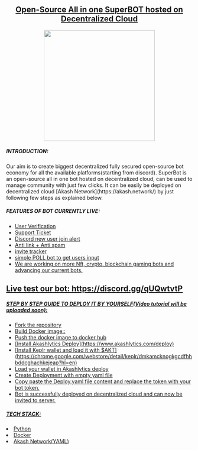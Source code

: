 <h2 align="center"><b><u>Open-Source All in one SuperBOT hosted on Decentralized Cloud</u></b></h2>
<u></u>
<p align="center">
  <img 
    width="300"
    height="300"
    src="https://siasky.net/IADVBzekAnXn19BSB02WxIAKNtBcjRZOITyHs7r12E_6Vg"
  >
</p>

<h5><b>INTRODUCTION:</b></h5>
<ins><u></u></ins>
Our aim is to create biggest decentralized fully secured open-source bot economy for all the available platforms(starting from discord).
SuperBot is an open-source all in one bot hosted on decentralized cloud, can be used to manage community with just few clicks. It can be easily be deployed on decentralized cloud [Akash Network](https://akash.network/) by just following few steps as explained below.

<h5><b>FEATURES OF BOT CURRENTLY LIVE:</b></h5>
<u>
<ul>
  <li>User Verification</li>
  <li>Support Ticket</li>
  <li>Discord new user join alert</li>
  <li>Anti link + Anti spam</li>
  <li>invite tracker</li>
  <li>simple POLL bot to get users input</li>
  <li>We are working on more Nft, crypto, blockchain gaming bots and advancing our current bots.</li>
</ul>
  
## Live test our bot: https://discord.gg/qUQwtvtP


<h5><b>STEP BY STEP GUIDE TO DEPLOY IT BY YOURSELF(Video tutorial will be uploaded soon):</b></h5>
<u>
<ul>
  <li>Fork the repository</li>
  <li>Build Docker image::</li>
  <li>Push the docker image to docker hub</li>
  <li> [Install Akashlytics Deploy](https://www.akashlytics.com/deploy) </li>
  <li> [Install Keplr wallet and load it with $AKT](https://chrome.google.com/webstore/detail/keplr/dmkamcknogkgcdfhhbddcghachkejeap?hl=en) </li>
  <li>Load your wallet in Akashlytics deploy</li>
  <li>Create Deployment with empty yaml file</li>
  <li>Copy paste the Deploy.yaml file content and replace the token with your bot token.</li>
  <li>Bot is successfully deployed on decentralized cloud and can now be invited to server.</li>
</ul>

<h5><b>TECH STACK:</b></h5>
<u>
  <li>Python</li>
  <li>Docker</li>
  <li>Akash Network(YAML)</li>



